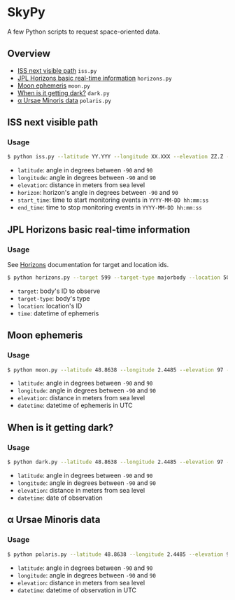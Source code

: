 # SkyPy

A few Python scripts to request space-oriented data.

## Overview

- [ISS next visible path](#iss-next-visible-path) `iss.py`
- [JPL Horizons basic real-time information](#jpl-horizons-basic-real-time-information) `horizons.py`
- [Moon ephemeris](#moon-ephemeris) `moon.py`
- [When is it getting dark?](#when-is-it-getting-dark) `dark.py`
- [α Ursae Minoris data](#%CE%B1-ursae-minoris-data) `polaris.py`

## ISS next visible path

### Usage

```sh
$ python iss.py --latitude YY.YYY --longitude XX.XXX --elevation ZZ.Z --horizon WW.W --start_time "YYYY-MM-DD hh:mm:ss" --end_time "YYYY-MM-DD hh:mm:ss"
```

- `latitude`: angle in degrees between `-90` and `90`
- `longitude`: angle in degrees between `-90` and `90`
- `elevation`: distance in meters from sea level
- `horizon`: horizon's angle in degrees between `-90` and `90`
- `start_time`: time to start monitoring events in `YYYY-MM-DD hh:mm:ss`
- `end_time`: time to stop monitoring events in `YYYY-MM-DD hh:mm:ss`

## JPL Horizons basic real-time information

### Usage

See [Horizons](https://ssd.jpl.nasa.gov/?horizons_doc) documentation for target and location ids.

```sh
$ python horizons.py --target 599 --target-type majorbody --location 500 --time "2020-05-06 17:00:00"
```

- `target`: body's ID to observe
- `target-type`: body's type
- `location`: location's ID
- `time`: datetime of ephemeris

## Moon ephemeris

### Usage

```sh
$ python moon.py --latitude 48.8638 --longitude 2.4485 --elevation 97 --datetime "2020-05-11 14:00:00"
```

- `latitude`: angle in degrees between `-90` and `90`
- `longitude`: angle in degrees between `-90` and `90`
- `elevation`: distance in meters from sea level
- `datetime`: datetime of ephemeris in UTC

## When is it getting dark?

### Usage

```sh
$ python dark.py --latitude 48.8638 --longitude 2.4485 --elevation 97 --date "2020-05-11"
```

- `latitude`: angle in degrees between `-90` and `90`
- `longitude`: angle in degrees between `-90` and `90`
- `elevation`: distance in meters from sea level
- `datetime`: date of observation

## α Ursae Minoris data

### Usage

```sh
$ python polaris.py --latitude 48.8638 --longitude 2.4485 --elevation 97 --datetime "2020-05-11 14:00:00"
```

- `latitude`: angle in degrees between `-90` and `90`
- `longitude`: angle in degrees between `-90` and `90`
- `elevation`: distance in meters from sea level
- `datetime`: datetime of observation in UTC
